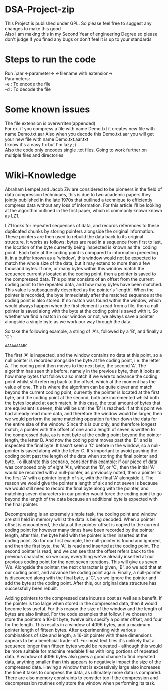 <!-- INTRO -->
# DSA-Project-zip

This Project is published under GPL. So please feel free to suggest any changes to make this good <br>
Also I am making this in my Second Year of engineering Degree so please don't judge if you finad any bugs or don't feel it is up to your standards

# Steps to run the code
Run .\aar <-parameter-> <-filename with extension-> <br>
Parameters:<br>
-e : To encode the file<br>
-d : To decode the file<br>

# Some known issues
The file extension is overwrriten(appended)<br>
For ex. if you compress a file with name Demo.txt it creates new file with name Demo.txt.aar Also when you decode this Demo.txt.aar you will get your new file with name Demo.txt.aar.txt<br>
I know it's a easy fix but I'm lazy ;)<br>
Also the code only encodes single .txt files. Going to work further on multiple files and directories

# Wiki-Knowledge

Abraham Lempel and Jacob Ziv are considered to be pioneers in the field of data compression techniques, this is due to two academic papers they jointly published in the late 1970s that outlined a technique to efficiently compress data without any loss of information. For this article I'll be looking at the algorithm outlined in the first paper, which is commonly known known as LZ1.

<!-- End of Wiki shit -->

<!-- Begin what I understand about LZ1 algo -->

LZ1 looks for repeated sequences of data, and records references to these duplicated chunks by storing pointers alongside the original information. These pointers are then used to rebuild the data back to its original structure. It works as follows: bytes are read in a sequence from first to last, the location of the byte currently being inspected is known as the 'coding point'. Each byte at the coding point is compared to information preceding it, in a buffer known as a 'window', this window would not be expected to match the whole size of the data, but it may extend to more than a few thousand bytes. If one, or many bytes within this window match the sequence currently located at the coding point, then a pointer is saved to the compressed data. This pointer consists of an offset from the current coding point to the repeated data, and how many bytes have been matched. This value is subsequently described as the pointer's 'length'. When the pointer is recorded, the byte immediately after the matched sequence at the coding point is also stored. If no match was found within the window, which would always happen when the first element is read from a file, then a null pointer is saved along with the byte at the coding point is saved with it. So whether we find a match in our window or not, we always save a pointer alongside a single byte as we work our way through the data.

So take the following example, a string of 'A's, followed by a 'B', and finally a 'C':

    AAAAAAAABC

The first 'A' is inspected, and the window contains no data at this point, so a null pointer is recorded alongside the byte at the coding point, i.e. the letter A. The coding point then moves to the next byte, the second 'A'. The algorithm has seen this before, namely in the previous byte, then it looks at how many bytes that follows also match if we were to advance the coding point whilst still referring back to the offset, which at the moment has the value of one. This is where the algorithm can be quite clever and match beyond the current coding point; currently the pointer is located at the first byte, and the coding point at the second, both are incremented whilst both the bytes located at each match. In this case, the total amount of bytes that are equivalent is seven, this will be until the 'B' is reached. If at this point we had already read more data, and therefore the window would be larger, then we would perform the same matching operation further down the data for the entire size of the window. Since this is our only, and therefore longest match, a pointer with the offset of one and a length of seven is written to the compressed data, as is next byte at the coding point beyond the pointer length, the letter B. And now the coding point moves past the 'B', and is inspected the final byte. It hasn't seen a 'C' before in the window, so a null-pointer is saved along with the letter C. It's important to avoid pushing the coding point past the length of the data when storing the final pointer and byte. To illustrate this scenario, consider this example: if our piece of data was composed only of eight 'A's, without the 'B', or 'C', then the initial 'A' would be recorded with a null-pointer, as previously noted, then a pointer to the first 'A' with a pointer length of six, with the final 'A' alongside it. The reason we would give the pointer a length of six and not seven is because we would still need to record the final byte along with the pointer, and matching seven characters in our pointer would force the coding point to go beyond the length of the data because an additional byte is expected with the final pointer.

<!-- Decompression aglo explain -->

Decompressing is an extremely simple task, the coding point and window are still held in memory whilst the data is being decoded. When a pointer offset is encountered, the data at the pointer offset is copied to the current coding point for however many times have been recorded by the pointer length, after this, the byte held with the pointer is then inserted at the coding point. So for our first example, the null-pointer is found and ignored, and then the first byte, the 'A', is read and inserted at the coding point. The second pointer is read, and we can see that the offset refers back to the previous character, so we copy everything we've already inserted at our previous coding point for the next seven iterations. This will give us seven 'A's. Alongside the pointer, the next character is given, 'B', so we add that at our coding point, and advance the coding point again. Finally, a null-pointer is discovered along with the final byte, a 'C', so we ignore the pointer and add the byte at the coding point. After this, our original data structure has successfully been rebuilt.

Adding pointers to the compressed data incurs a cost as well as a benefit. If the pointer is too large when stored in the compressed data, then it would become less useful. For this reason the size of the window and the length of bytes are also limited. For the code examples that follow, I've chosen to store the pointers a 16-bit byte, twelve bits specify a pointer offset, and four for the length. This results in a window of 4096 bytes, and a maximum pointer length of fifteen bytes. After experimenting with various combinations of size and length, a 16-bit pointer with these dimensions appears to be a beneficial trade-off. For most text files it's unlikely that a sequence longer than fifteen bytes would be repeated - although this would be more suitable for machine readable files with long portions of repeated data. A window of 4096 bytes also gives a good chance to find repeated data, anything smaller than this appears to negatively impact the size of the compressed data. Having a window that is excessively large also increases the time it takes to compress the data, as ultimately more data is compared. There are also memory constraints to consider too if the compression and decompression routines only store the window when performing its task.
